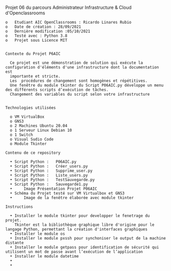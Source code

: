 Projet 06 du parcours Administrateur Infrastructure & Cloud d'Openclassrooms

    o	Etudiant AIC OpenClassrooms : Ricardo Linares Rubio
    o	Date de création : 28/09/2021
    o	Dernière modification :05/10/2021
    o	Testé avec : Python 3.8
    o	Projet sous Licence MIT

    
    Contexte du Projet P6AIC
      
      Ce projet est une démonstration de solution qui exécute la configuration d'éléments d'une infrastructure dont la documentation est 
      importante et stricte.
      Les  procédures de changement sont homogènes et répétitives.
      Une fenêtre du module tkinter du Script P06AIC.py développe un menu des différents scripts d’exécution de tâches.
      Changement des variables du script selon votre infrastructure
    
    
   	Technologies utilisées
    
      o	VM VirtualBox
      o	GNS3
      o	2 Machines Ubuntu 20.04
      o	1 Serveur Linux Debian 10
      o	1 Switch
      o	Visual Sudio Code
      o	Module Tkinter
      
   	Contenu de ce repository
    
      •	Script Python :   P06AIC.py
      •	Script Python :   Créer_users.py
      •	Script Python :   Supprime_user.py
      •	Script Python :   Liste_users.py
      •	Script Python :   TestSauvegarde.py
      •	Script Python :   Sauvegarde1.py
      •     Image Présentation Projet P06AIC
      •	Schéma du Projet testé sur VM Virtualbox et GNS3       
      •     Image de la fenêtre élaborée avec module tkinter 
      
    Instructions
  
      • Installer le module tkinter pour developper le fenetrage du projet.
        Tkinter est la bibliothèque graphique libre d'origine pour le langage Python, permettant la création d'interfaces graphiques
      • Installer le module os
      • Installer le module pxssh pour synchoniser le output de la machine distante
      • Installer le module getpass pour identification de sécurité qui utilisent un mot de passe avant l’exécution de l’application
      • Installer le module datetime
      •
      •
